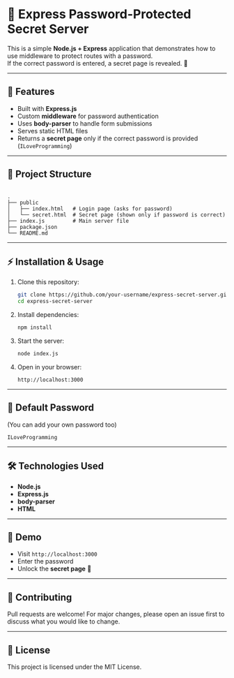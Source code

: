 # 🔐 Express Password-Protected Secret Server

This is a simple **Node.js + Express** application that demonstrates how to use middleware to protect routes with a password.  
If the correct password is entered, a secret page is revealed. 🚀

---

## 📌 Features
- Built with **Express.js**
- Custom **middleware** for password authentication
- Uses **body-parser** to handle form submissions
- Serves static HTML files
- Returns a **secret page** only if the correct password is provided (`ILoveProgramming`)

---

## 📂 Project Structure
```

.
├── public
│   ├── index.html   # Login page (asks for password)
│   └── secret.html  # Secret page (shown only if password is correct)
├── index.js         # Main server file
├── package.json
└── README.md

````

---

## ⚡ Installation & Usage

1. Clone this repository:
   ```bash
   git clone https://github.com/your-username/express-secret-server.git
   cd express-secret-server
   ```

2. Install dependencies:

   ```bash
   npm install
   ```

3. Start the server:

   ```bash
   node index.js
   ```

4. Open in your browser:

   ```
   http://localhost:3000
   ```

---

## 🔑 Default Password 
(You can add your own password too)

```
ILoveProgramming
```

---

## 🛠 Technologies Used

* **Node.js**
* **Express.js**
* **body-parser**
* **HTML**

---

## 📸 Demo

* Visit `http://localhost:3000`
* Enter the password
* Unlock the **secret page** 🎉

---

## 🤝 Contributing

Pull requests are welcome! For major changes, please open an issue first to discuss what you would like to change.

---

## 📄 License

This project is licensed under the MIT License.


